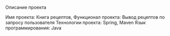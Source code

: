 Описание проекта

Имя проекта: Книга рецептов, 
Функционал проекта: Вывод рецептов по запросу пользователя
Технологии проекта:  Spring, Maven
Язык программирования: Java

